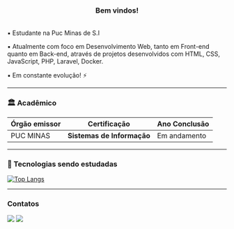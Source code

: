 <h3 align="center" text-weight="bold"> Bem vindos! </h3> 
<br>
▪️ Estudante na Puc Minas de S.I

▪️ Atualmente com foco em Desenvolvimento Web, tanto em Front-end quanto em Back-end, através de projetos desenvolvidos com HTML, CSS, JavaScript, PHP, Laravel, Docker.

▪️ Em constante evolução! ⚡  
<hr>

 ### 🏛 Acadêmico 

| Órgão emissor          | Certificação                                                      | Ano Conclusão              |
| ---------------------- | ----------------------------------------------------------------- | -------------------------- |
| PUC MINAS              | **Sistemas de Informação**                                        | Em andamento               |

<hr>

 ### 🚀 Tecnologias sendo estudadas
  
[![Top Langs](https://github-readme-stats.vercel.app/api/top-langs/?username=LuisGustavo377&layout=compact)](https://github.com/LuisGustavo377/github-readme-stats)   

<hr>
    
### Contatos
    
  <div>
    <a href="https://www.linkedin.com/in/lu%C3%ADs-gustavo-andrade-abb375248/" target="_blank"><img src="https://img.shields.io/badge/-LinkedIn-%230077B5?style=for-the-badge&logo=linkedin&logoColor=white" target="_blank"></a>
    <a href = "mailto:luuis.gustavo.andrade7@gmail.com"><img src="https://img.shields.io/badge/Gmail-D14836?style=for-the-badge&logo=gmail&logoColor=white" target="_blank"></a>
  </div>
 

